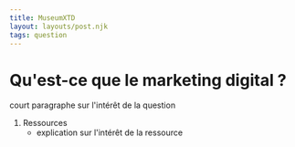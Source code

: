 ```yaml
---
title: MuseumXTD
layout: layouts/post.njk
tags: question
---
```

# Qu'est-ce que le marketing digital ?

court paragraphe sur l'intérêt de la question


1. Ressources
	- explication sur l'intérêt de la ressource
